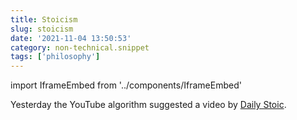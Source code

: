 ```yaml
---
title: Stoicism
slug: stoicism
date: '2021-11-04 13:50:53'
category: non-technical.snippet
tags: ['philosophy']
---
```


import IframeEmbed from '../components/IframeEmbed'

Yesterday the YouTube algorithm suggested a video by [Daily
Stoic](https://www.youtube.com/c/DailyStoic).

<IframeEmbed src='https://youtube.com/embed/X5JwF5pwR34' />
